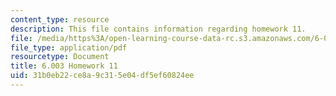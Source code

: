 ```yaml
---
content_type: resource
description: This file contains information regarding homework 11.
file: /media/https%3A/open-learning-course-data-rc.s3.amazonaws.com/6-003-signals-and-systems-fall-2011/31b0eb22ce8a9c315e04df5ef60824ee_MIT6_003F11_hw11.pdf
file_type: application/pdf
resourcetype: Document
title: 6.003 Homework 11
uid: 31b0eb22-ce8a-9c31-5e04-df5ef60824ee
---
```

